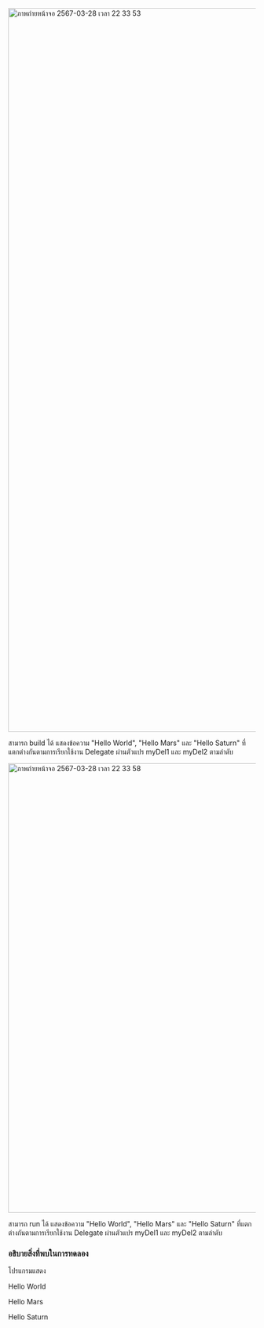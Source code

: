 <img width="1470" alt="ภาพถ่ายหน้าจอ 2567-03-28 เวลา 22 33 53" src="https://github.com/omelaweng/03376836-OOP-2566-Lab-15/assets/144561325/9a0dd26e-1346-466c-b1e3-23025ed54e2d">

สามารถ build ได้ แสดงข้อความ "Hello World", "Hello Mars" และ "Hello Saturn" ที่แตกต่างกันตามการเรียกใช้งาน Delegate ผ่านตัวแปร myDel1 และ myDel2 ตามลำดับ

<img width="913" alt="ภาพถ่ายหน้าจอ 2567-03-28 เวลา 22 33 58" src="https://github.com/omelaweng/03376836-OOP-2566-Lab-15/assets/144561325/36043b18-b65f-4fdd-9655-acd1a0ee3414">

สามารถ run ได้ แสดงข้อความ "Hello World", "Hello Mars" และ "Hello Saturn" ที่แตกต่างกันตามการเรียกใช้งาน Delegate ผ่านตัวแปร myDel1 และ myDel2 ตามลำดับ

### อธิบายสิ่งที่พบในการทดลอง
โปรแกรมแสดง

Hello World

Hello Mars

Hello Saturn
